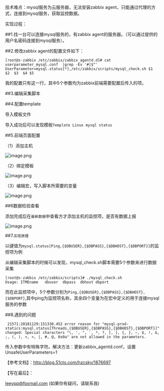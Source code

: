 技术难点：mysql服务为云服务器，无法安装zabbix agent，只能通过代理的方式，连接到mysql服务，获取监控数据。

实现过程：

##1.找一台可以连接mysql服务的，有zabbix agent的服务器。（可以通过提供的用户名密码连接到mysql服务）。

##2.修改zabbix agent的配置文件如下：

```
[root@s-zabbix /etc/zabbix/zabbix_agentd.d]# cat userparameter_mysql.conf  |grep -Ev '#|$^'
UserParameter=mysql.status[*],/etc/zabbix/scripts/mysql_check.sh $1  $2  $3  $4 $5
```    

我的配置只有这一行，其中5个参数均为zabbix前端需要配置后传入的项。

##3.编辑采集脚本

##4.配置template

导入模板文件

导入成功后可以发现模板`Template Linux mysql status`

##5.前端页面配置

（1）添加主机

![image.png](https://upload-images.jianshu.io/upload_images/927710-407241bed915bfc8.png?imageMogr2/auto-orient/strip%7CimageView2/2/w/1240)

（2）绑定模板

![image.png](https://upload-images.jianshu.io/upload_images/927710-5dab95995bf63d46.png?imageMogr2/auto-orient/strip%7CimageView2/2/w/1240)

（3）编辑宏，写入脚本所需要的变量

![image.png](https://upload-images.jianshu.io/upload_images/927710-af2eab90537b34cc.png?imageMogr2/auto-orient/strip%7CimageView2/2/w/1240)

##6数据检验查看

添加完成后在`最新数据`中查看方才添加主机的监控项，是否有数据上报

![image.png](https://upload-images.jianshu.io/upload_images/927710-ced61a91d6fedd3c.png?imageMogr2/auto-orient/strip%7CimageView2/2/w/1240)

##7.`实现原理`

以键值为`mysql.status[Ping,{$DBUSER},{$DBPASS},{$DBHOST},{$DBPORT}]`的监控项为例

从编辑采集脚本的时候可以发现，mysql_check.sh脚本需要5个参数来进行数据采集

```
[root@s-zabbix /etc/zabbix/scripts]# ./mysql_check.sh 
Usage: ITMEname   dbuser  dbpass  dbhost dbport
```

而在此监控项中，5个参数分别为```Ping,{$DBUSER},{$DBPASS},{$DBHOST},{$DBPORT}```,其中ping为监控项名称，其余四个变量为在宏中定义的用于连接mysql服务的参数

##8.遇到的问题

```
 21571:20181129:151330.452 error reason for "mysql-prod-statics:mysql.status[Threads,{$DBUSER},{$DBPASS},{$DBHOST},{$DBPORT}]" changed: Special characters "\, ', ", `, *, ?, [, ], {, }, ~, $, !, &, ;, (, ), <, >, |, #, @, 0x0a" are not allowed in the parameters.
```

传入参数中有特殊字符。解决方法：更新zabbix_agentd.conf，设置UnsafeUserParameters=1

【参考文档】：http://blog.51cto.com/hzcsky/1876697

【写在最后】：

leeypp@foxmail.com  (如果你有疑问，请联系我)